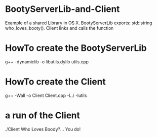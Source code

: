 # BootyServerLib-and-Client
Example of a shared Library in OS X.  BootyServerLib exports: std::string who_loves_booty().  Client links and calls the function

# HowTo create the BootyServerLib

g++ -dynamiclib -o libutils.dylib utils.cpp

# HowTo create the Client

g++ -Wall -o Client Client.cpp -L./ -lutils

# a run of the Client

 ./Client 
Who Loves Boody?...
 You do!
